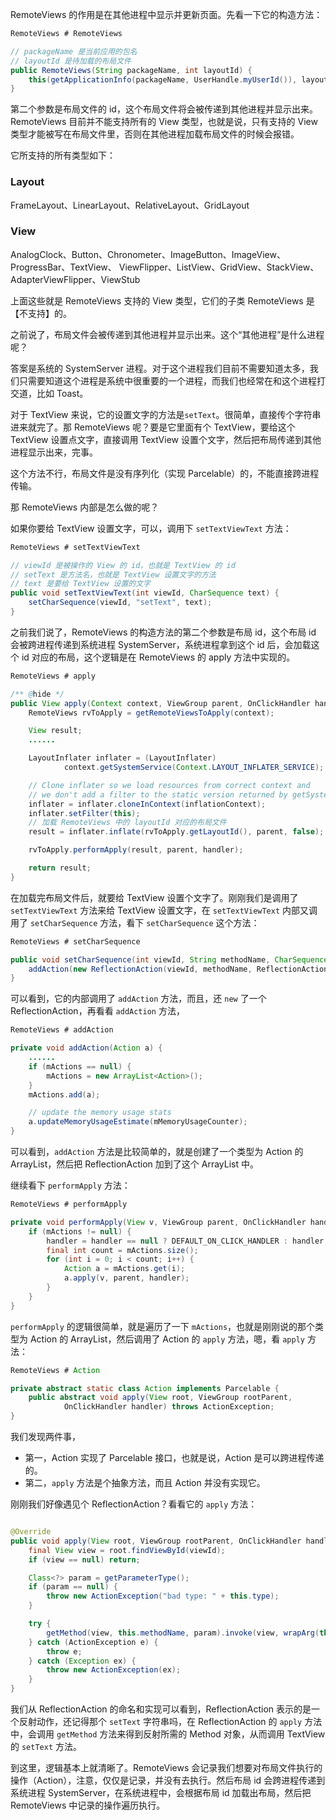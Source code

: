 RemoteViews 的作用是在其他进程中显示并更新页面。先看一下它的构造方法：

```java
RemoteViews # RemoteViews

// packageName 是当前应用的包名
// layoutId 是待加载的布局文件
public RemoteViews(String packageName, int layoutId) {
    this(getApplicationInfo(packageName, UserHandle.myUserId()), layoutId);
}
```

第二个参数是布局文件的 id，这个布局文件将会被传递到其他进程并显示出来。RemoteViews 目前并不能支持所有的 View 类型，也就是说，只有支持的 View 类型才能被写在布局文件里，否则在其他进程加载布局文件的时候会报错。

它所支持的所有类型如下：

### Layout ###

FrameLayout、LinearLayout、RelativeLayout、GridLayout

### View ###

AnalogClock、Button、Chronometer、ImageButton、ImageView、ProgressBar、TextView、
ViewFlipper、ListView、GridView、StackView、AdapterViewFlipper、ViewStub

上面这些就是 RemoteViews 支持的 View 类型，它们的子类 RemoteViews 是【不支持】的。

之前说了，布局文件会被传递到其他进程并显示出来。这个“其他进程”是什么进程呢？

答案是系统的 SystemServer 进程。对于这个进程我们目前不需要知道太多，我们只需要知道这个进程是系统中很重要的一个进程，而我们也经常在和这个进程打交道，比如 Toast。

对于 TextView 来说，它的设置文字的方法是`setText`。很简单，直接传个字符串进来就完了。那 RemoteViews 呢？要是它里面有个 TextView，要给这个 TextView 设置点文字，直接调用 TextView 设置个文字，然后把布局传递到其他进程显示出来，完事。

这个方法不行，布局文件是没有序列化（实现 Parcelable）的，不能直接跨进程传输。

那 RemoteViews 内部是怎么做的呢？

如果你要给 TextView 设置文字，可以，调用下 `setTextViewText` 方法：

```java
RemoteViews # setTextViewText

// viewId 是被操作的 View 的 id，也就是 TextView 的 id
// setText 是方法名，也就是 TextView 设置文字的方法
// text 是要给 TextView 设置的文字
public void setTextViewText(int viewId, CharSequence text) {
    setCharSequence(viewId, "setText", text);
}
```

之前我们说了，RemoteViews 的构造方法的第二个参数是布局 id，这个布局 id 会被跨进程传递到系统进程 SystemServer，系统进程拿到这个 id 后，会加载这个 id 对应的布局，这个逻辑是在 RemoteViews 的 apply 方法中实现的。

```java
RemoteViews # apply

/** @hide */
public View apply(Context context, ViewGroup parent, OnClickHandler handler) {
    RemoteViews rvToApply = getRemoteViewsToApply(context);

    View result;
    ......

    LayoutInflater inflater = (LayoutInflater)
            context.getSystemService(Context.LAYOUT_INFLATER_SERVICE);

    // Clone inflater so we load resources from correct context and
    // we don't add a filter to the static version returned by getSystemService.
    inflater = inflater.cloneInContext(inflationContext);
    inflater.setFilter(this);
    // 加载 RemoteViews 中的 layoutId 对应的布局文件
    result = inflater.inflate(rvToApply.getLayoutId(), parent, false);

    rvToApply.performApply(result, parent, handler);

    return result;
}
```

在加载完布局文件后，就要给 TextView 设置个文字了。刚刚我们是调用了 `setTextViewText` 方法来给 TextView 设置文字，在 `setTextViewText` 内部又调用了 `setCharSequence` 方法，看下 `setCharSequence` 这个方法：

```java
RemoteViews # setCharSequence

public void setCharSequence(int viewId, String methodName, CharSequence value) {
    addAction(new ReflectionAction(viewId, methodName, ReflectionAction.CHAR_SEQUENCE, value));
}
```

可以看到，它的内部调用了 `addAction` 方法，而且，还 `new` 了一个 ReflectionAction，再看看 `addAction` 方法，

```java
RemoteViews # addAction

private void addAction(Action a) {
    ......
    if (mActions == null) {
        mActions = new ArrayList<Action>();
    }
    mActions.add(a);

    // update the memory usage stats
    a.updateMemoryUsageEstimate(mMemoryUsageCounter);
}
```

可以看到，`addAction` 方法是比较简单的，就是创建了一个类型为 Action 的 ArrayList，然后把 ReflectionAction 加到了这个 ArrayList 中。

继续看下 `performApply` 方法：

```java
RemoteViews # performApply

private void performApply(View v, ViewGroup parent, OnClickHandler handler) {
    if (mActions != null) {
        handler = handler == null ? DEFAULT_ON_CLICK_HANDLER : handler;
        final int count = mActions.size();
        for (int i = 0; i < count; i++) {
            Action a = mActions.get(i);
            a.apply(v, parent, handler);
        }
    }
}
```

`performApply` 的逻辑很简单，就是遍历了一下 `mActions`，也就是刚刚说的那个类型为 Action 的 ArrayList，然后调用了 Action 的 `apply` 方法，嗯，看 `apply` 方法：

```java
RemoteViews # Action

private abstract static class Action implements Parcelable {
    public abstract void apply(View root, ViewGroup rootParent,
            OnClickHandler handler) throws ActionException;
}
```

我们发现两件事，
- 第一，Action 实现了 Parcelable 接口，也就是说，Action 是可以跨进程传递的。
- 第二，`apply` 方法是个抽象方法，而且 Action 并没有实现它。

刚刚我们好像遇见个 ReflectionAction？看看它的 `apply` 方法：

```java

@Override
public void apply(View root, ViewGroup rootParent, OnClickHandler handler) {
    final View view = root.findViewById(viewId);
    if (view == null) return;

    Class<?> param = getParameterType();
    if (param == null) {
        throw new ActionException("bad type: " + this.type);
    }

    try {
        getMethod(view, this.methodName, param).invoke(view, wrapArg(this.value));
    } catch (ActionException e) {
        throw e;
    } catch (Exception ex) {
        throw new ActionException(ex);
    }
}
```

我们从 ReflectionAction 的命名和实现可以看到，ReflectionAction 表示的是一个反射动作，还记得那个 `setText` 字符串吗，在 ReflectionAction 的 `apply` 方法中，会调用 `getMethod` 方法来得到反射所需的 Method 对象，从而调用 TextView 的 `setText` 方法。

到这里，逻辑基本上就清晰了。RemoteViews 会记录我们想要对布局文件执行的操作（Action），注意，仅仅是记录，并没有去执行。然后布局 id 会跨进程传递到系统进程 SystemServer，在系统进程中，会根据布局 id 加载出布局，然后把 RemoteViews 中记录的操作遍历执行。